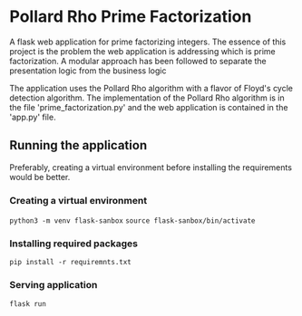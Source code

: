 # Pollard Rho Prime Factorization

A flask web application for prime factorizing integers. The essence of this project is the problem the web application 
is addressing which is prime factorization. A modular approach has been followed to separate the presentation logic
from the business logic

The application uses the Pollard Rho algorithm with a flavor of Floyd's cycle detection algorithm. The implementation 
of the Pollard Rho algorithm is in the file 'prime_factorization.py' and the web application is contained in 
the 'app.py' file.

## Running the application

Preferably, creating a virtual environment before installing the requirements would be better.

### Creating a virtual environment

`python3 -m venv flask-sanbox`
`source flask-sanbox/bin/activate`

### Installing required packages

`pip install -r requiremnts.txt`

### Serving application

`flask run`
